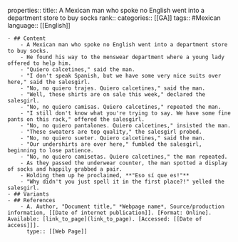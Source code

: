 properties::
title:: A Mexican man who spoke no English went into a department store to buy socks
rank::
categories:: [[GA]] 
tags:: #Mexican
language:: [[English]]

	- ## Content
		- A Mexican man who spoke no English went into a department store to buy socks.
		- He found his way to the menswear department where a young lady offered to help him.
		- "Quiero calcetines," said the man.
		- "I don't speak Spanish, but we have some very nice suits over here," said the salesgirl.
		- "No, no quiero trajes. Quiero calcetines," said the man.
		- "Well, these shirts are on sale this week," declared the salesgirl.
		- "No, no quiero camisas. Quiero calcetines," repeated the man.
		- "I still don't know what you're trying to say. We have some fine pants on this rack," offered the salesgirl.
		- "No, no quiero pantalones. Quiero calcetines," insisted the man.
		- "These sweaters are top quality," the salesgirl probed.
		- "No, no quiero sueter. Quiero calcetines," said the man.
		- "Our undershirts are over here," fumbled the salesgirl, beginning to lose patience.
		- "No, no quiero camisetas. Quiero calcetines," the man repeated.
		- As they passed the underwear counter, the man spotted a display of socks and happily grabbed a pair.
		- Holding them up he proclaimed, **"Eso sí que es!"**
		- "Why didn't you just spell it in the first place?!" yelled the salesgirl.
	- ## Variants
	- ## References
		- A. Author, "Document title," *Webpage name*, Source/production information, [[Date of internet publication]]. [Format: Online]. Available: [link_to_page](link_to_page). [Accessed: [[Date of access]]].
		  type:: [[Web Page]]